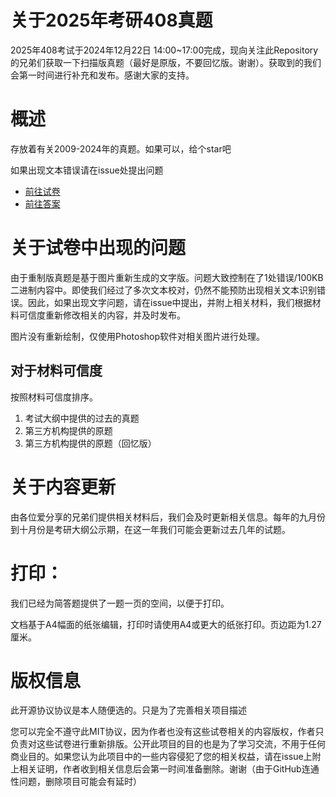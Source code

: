 # 关于2025年考研408真题
2025年408考试于2024年12月22日 14:00~17:00完成，现向关注此Repository的兄弟们获取一下扫描版真题（最好是原版，不要回忆版。谢谢）。获取到的我们会第一时间进行补充和发布。感谢大家的支持。

# 概述
存放着有关2009-2024年的真题。如果可以，给个star吧

如果出现文本错误请在issue处提出问题
- [前往试卷](./papers-rebuild)
- [前往答案](./answers)

# 关于试卷中出现的问题
由于重制版真题是基于图片重新生成的文字版。问题大致控制在了1处错误/100KB二进制内容中。即使我们经过了多次文本校对，仍然不能预防出现相关文本识别错误。因此，如果出现文字问题，请在issue中提出，并附上相关材料，我们根据材料可信度重新修改相关的内容，并及时发布。

图片没有重新绘制，仅使用Photoshop软件对相关图片进行处理。

## 对于材料可信度
按照材料可信度排序。
1. 考试大纲中提供的过去的真题
2. 第三方机构提供的原题
3. 第三方机构提供的原题（回忆版）

# 关于内容更新
由各位爱分享的兄弟们提供相关材料后，我们会及时更新相关信息。每年的九月份到十月份是考研大纲公示期，在这一年我们可能会更新过去几年的试题。

# 打印：
我们已经为简答题提供了一题一页的空间，以便于打印。

文档基于A4幅面的纸张编辑，打印时请使用A4或更大的纸张打印。页边距为1.27厘米。

# 版权信息
此开源协议协议是本人随便选的。只是为了完善相关项目描述

您可以完全不遵守此MIT协议，因为作者也没有这些试卷相关的内容版权，作者只负责对这些试卷进行重新排版。公开此项目的目的也是为了学习交流，不用于任何商业目的。如果您认为此项目中的一些内容侵犯了您的相关权益，请在issue上附上相关证明，作者收到相关信息后会第一时间准备删除。谢谢（由于GitHub连通性问题，删除项目可能会有延时）
